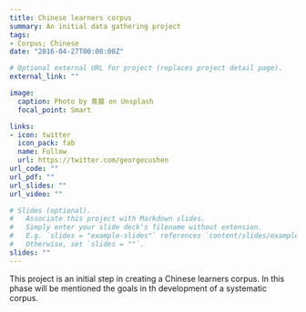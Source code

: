 ```yaml
---
title: Chinese learners corpus
summary: An initial data gathering project
tags:
- Corpus; Chinese
date: "2016-04-27T00:00:00Z"

# Optional external URL for project (replaces project detail page).
external_link: ""

image:
  caption: Photo by 青晨 on Unsplash
  focal_point: Smart

links:
- icon: twitter
  icon_pack: fab
  name: Follow
  url: https://twitter.com/georgecushen
url_code: ""
url_pdf: ""
url_slides: ""
url_video: ""

# Slides (optional).
#   Associate this project with Markdown slides.
#   Simply enter your slide deck's filename without extension.
#   E.g. `slides = "example-slides"` references `content/slides/example-slides.md`.
#   Otherwise, set `slides = ""`.
slides: ""
---
```


This project is an initial step in creating a Chinese learners corpus. In this phase will be mentioned the goals in th development of a systematic corpus.
